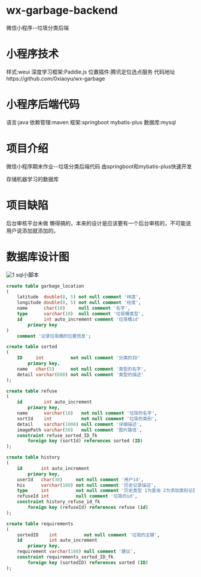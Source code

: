 # wx-garbage-backend

微信小程序--垃圾分类后端


# 小程序技术
样式:weui
深度学习框架:Paddle.js
位置插件:腾讯定位选点服务
代码地址https://github.com/0xiaoyu/wx-garbage

# 小程序后端代码
语言:java
依赖管理:maven
框架:springboot mybatis-plus
数据库:mysql

# 项目介绍
微信小程序期末作业--垃圾分类后端代码
由springboot和mybatis-plus快速开发

存储机器学习的数据库

# 项目缺陷
后台审核平台未做 懒得搞的，本来的设计是应该要有一个后台审核的，不可能说用户说添加就添加的。

# 数据库设计图
![1](https://github.com/0xiaoyu/wx-garbage-backend/assets/107329505/f6c8ed78-0d1c-4696-bcdb-3e31cdf68cd6)
sql小脚本
```sql
create table garbage_location
(
    latitude  double(8, 5) not null comment '纬度',
    longitude double(8, 5) not null comment '经度',
    name      char(10)     null comment '名字',
    type      varchar(10)  null comment '垃圾桶类型',
    id        int auto_increment comment '垃圾桶id'
        primary key
)
    comment '记录垃圾桶的位置信息';

create table sorted
(
    ID     int          not null comment '分类的ID'
        primary key,
    name   char(5)      not null comment '类型的名字',
    detail varchar(600) not null comment '类型的描述'
);

create table refuse
(
    id        int auto_increment
        primary key,
    name      varchar(10)   not null comment '垃圾的名字',
    sortId    int           not null comment '垃圾的类别',
    detail    varchar(1000) null comment '详细描述',
    imagePath varchar(50)   null comment '图片路径',
    constraint refuse_sorted_ID_fk
        foreign key (sortId) references sorted (ID)
);

create table history
(
    id       int auto_increment
        primary key,
    userId   char(30)     not null comment '用户id',
    his      varchar(100) not null comment '历史记录描述',
    type     int          not null comment '历史类型 1为查询 2为添加类别记录 3 为添加垃圾桶位置记录',
    refuseId int          null comment '垃圾的id',
    constraint history_refuse_id_fk
        foreign key (refuseId) references refuse (id)
);

create table requirements
(
    sortedID    int          not null comment '垃圾的主键',
    id          int auto_increment
        primary key,
    requirement varchar(100) null comment '建议',
    constraint requirements_sorted_ID_fk
        foreign key (sortedID) references sorted (ID)
);


```

